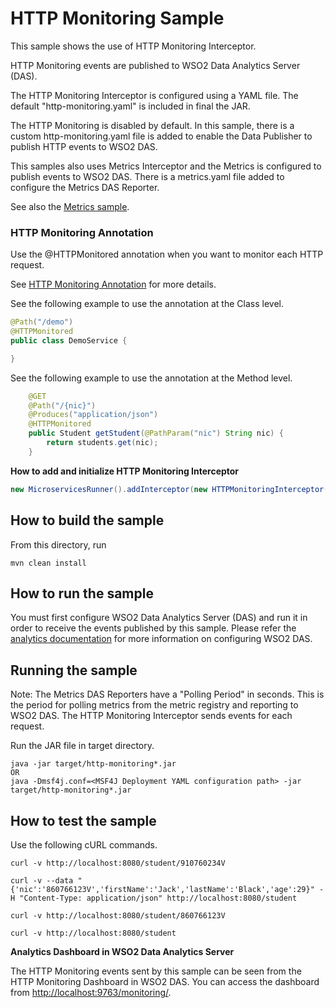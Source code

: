 # HTTP Monitoring Sample

This sample shows the use of HTTP Monitoring Interceptor.

HTTP Monitoring events are published to WSO2 Data Analytics Server (DAS).

The HTTP Monitoring Interceptor is configured using a YAML file. The default "http-monitoring.yaml" is included in final the JAR.

The HTTP Monitoring is disabled by default. In this sample, there is a custom http-monitoring.yaml file is added to enable the 
Data Publisher to publish HTTP events to WSO2 DAS.

This samples also uses Metrics Interceptor and the Metrics is configured to publish events to WSO2 DAS. There is a metrics.yaml 
file added to configure the Metrics DAS Reporter.

See also the [Metrics sample](../metrics).

### HTTP Monitoring Annotation

Use the @HTTPMonitored annotation when you want to monitor each HTTP request. 

See [HTTP Monitoring Annotation](../../../../#http-monitoring-annotation) for more details.

See the following example to use the annotation at the Class level.

```java
@Path("/demo")
@HTTPMonitored
public class DemoService {

}
```

See the following example to use the annotation at the Method level.


```java
    @GET
    @Path("/{nic}")
    @Produces("application/json")
    @HTTPMonitored
    public Student getStudent(@PathParam("nic") String nic) {
        return students.get(nic);
    }
```

**How to add and initialize HTTP Monitoring Interceptor**

```java
new MicroservicesRunner().addInterceptor(new HTTPMonitoringInterceptor())
```

## How to build the sample

From this directory, run

```
mvn clean install
```

## How to run the sample

You must first configure WSO2 Data Analytics Server (DAS) and run it in order to receive the events published by this sample.
Please refer the [analytics documentation](../../analytics)
for more information on configuring WSO2 DAS.

## Running the sample

Note: The Metrics DAS Reporters have a "Polling Period" in seconds. This is the period for polling metrics from the metric registry 
and reporting to WSO2 DAS. The HTTP Monitoring Interceptor sends events for each request.

Run the JAR file in target directory.

```
java -jar target/http-monitoring*.jar
OR
java -Dmsf4j.conf=<MSF4J Deployment YAML configuration path> -jar target/http-monitoring*.jar
```

## How to test the sample

Use the following cURL commands.
```
curl -v http://localhost:8080/student/910760234V

curl -v --data "{'nic':'860766123V','firstName':'Jack','lastName':'Black','age':29}" -H "Content-Type: application/json" http://localhost:8080/student

curl -v http://localhost:8080/student/860766123V

curl -v http://localhost:8080/student

```

**Analytics Dashboard in WSO2 Data Analytics Server**

The HTTP Monitoring events sent by this sample can be seen from the HTTP Monitoring Dashboard in WSO2 DAS.
You can access the dashboard from [http://localhost:9763/monitoring/](http://localhost:9763/monitoring/).
